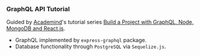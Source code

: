 ### GraphQL API Tutorial

Guided by [Academind](https://www.academind.com/)'s tutorial series [Build a Project with GraphQL, Node, MongoDB and React.js](https://www.youtube.com/playlist?list=PL55RiY5tL51rG1x02Yyj93iypUuHYXcB_).

- GraphQL implemented by `express-graphql` package.
- Database functionality through `PostgreSQL` via `Sequelize.js`.
